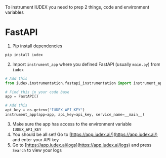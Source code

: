 To instrument IUDEX you need to prep 2 things, code and environment variables

# FastAPI

1. Pip install dependencies
```bash
pip install iudex
```
2. Import `instrument_app` where you defined FastAPI (usually `main.py`) from `iudex`
```python
# Add this
from iudex.instrumentation.fastapi_instrumentation import instrument_app

# Find this in your code base
app = FastAPI()

# Add this
api_key = os.getenv("IUDEX_API_KEY")
instrument_app(app=app, api_key=api_key, service_name=__main__)
```
3. Make sure the app has access to the environment variable `IUDEX_API_KEY`
4. You should be all set! Go to [https://app.iudex.ai/](https://app.iudex.ai/) and enter your API key
5. Go to [https://app.iudex.ai/logs](https://app.iudex.ai/logs) and press `Search` to view your logs

